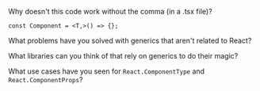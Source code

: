 Why doesn't this code work without the comma (in a .tsx file)?

```tsx
const Component = <T,>() => {};
```

What problems have you solved with generics that aren't related to React?

What libraries can you think of that rely on generics to do their magic?

What use cases have you seen for `React.ComponentType` and `React.ComponentProps`?
